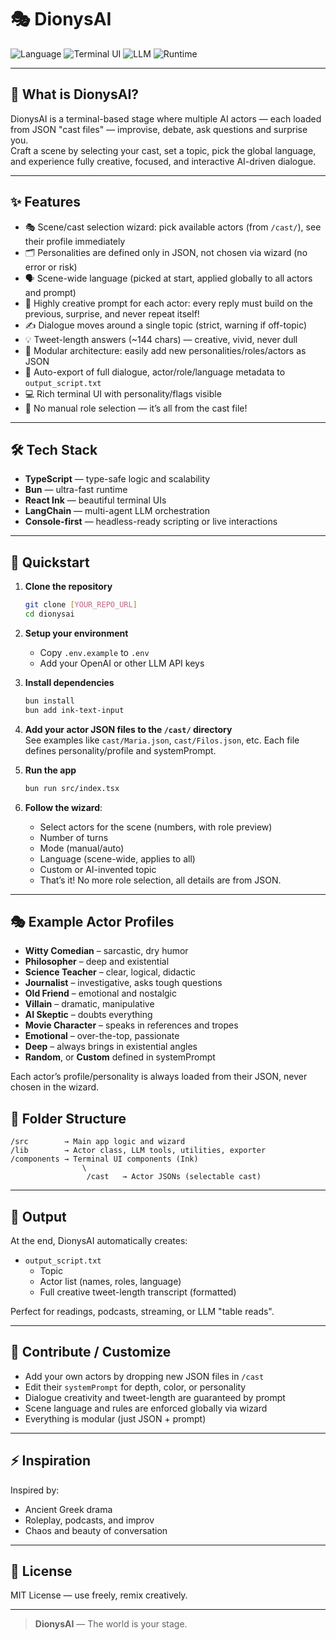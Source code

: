 # 🎭 DionysAI

![Language](https://img.shields.io/badge/language-TypeScript-blue?style=flat-square)
![Terminal UI](https://img.shields.io/badge/UI-React%20Ink-lightgrey?style=flat-square)
![LLM](https://img.shields.io/badge/LLM-LangChain-ff69b4?style=flat-square)
![Runtime](https://img.shields.io/badge/runtime-Bun-8A2BE2?style=flat-square)

---

## 🧠 What is DionysAI?

DionysAI is a terminal-based stage where multiple AI actors — each loaded from JSON "cast files" — improvise, debate, ask questions and surprise you.  
Craft a scene by selecting your cast, set a topic, pick the global language, and experience fully creative, focused, and interactive AI-driven dialogue.

---

## ✨ Features

- 🎭 Scene/cast selection wizard: pick available actors (from `/cast/`), see their profile immediately
- 🗂️ Personalities are defined only in JSON, not chosen via wizard (no error or risk)
- 🗣️ Scene-wide language (picked at start, applied globally to all actors and prompt)
- 💬 Highly creative prompt for each actor: every reply must build on the previous, surprise, and never repeat itself!
- ✍️ Dialogue moves around a single topic (strict, warning if off-topic)
- 💡 Tweet-length answers (~144 chars) — creative, vivid, never dull
- 🧩 Modular architecture: easily add new personalities/roles/actors as JSON
- 📄 Auto-export of full dialogue, actor/role/language metadata to `output_script.txt`
- 💻 Rich terminal UI with personality/flags visible
- 👋 No manual role selection — it’s all from the cast file!

---

## 🛠️ Tech Stack

- **TypeScript** — type-safe logic and scalability
- **Bun** — ultra-fast runtime
- **React Ink** — beautiful terminal UIs
- **LangChain** — multi-agent LLM orchestration
- **Console-first** — headless-ready scripting or live interactions

---

## 🚀 Quickstart

1. **Clone the repository**
   ```bash
   git clone [YOUR_REPO_URL]
   cd dionysai
   ```

2. **Setup your environment**

   * Copy `.env.example` to `.env`
   * Add your OpenAI or other LLM API keys

3. **Install dependencies**

   ```bash
   bun install
   bun add ink-text-input
   ```

4. **Add your actor JSON files to the `/cast/` directory**  
   See examples like `cast/Maria.json`, `cast/Filos.json`, etc. Each file defines personality/profile and systemPrompt.

5. **Run the app**

   ```bash
   bun run src/index.tsx
   ```

6. **Follow the wizard**:
   - Select actors for the scene (numbers, with role preview)
   - Number of turns
   - Mode (manual/auto)
   - Language (scene-wide, applies to all)
   - Custom or AI-invented topic
   - That’s it! No more role selection, all details are from JSON.
   
---

## 🎭 Example Actor Profiles

* **Witty Comedian** – sarcastic, dry humor
* **Philosopher** – deep and existential
* **Science Teacher** – clear, logical, didactic
* **Journalist** – investigative, asks tough questions
* **Old Friend** – emotional and nostalgic
* **Villain** – dramatic, manipulative
* **AI Skeptic** – doubts everything
* **Movie Character** – speaks in references and tropes
* **Emotional** – over-the-top, passionate
* **Deep** – always brings in existential angles
* **Random**, or **Custom** defined in systemPrompt

Each actor’s profile/personality is always loaded from their JSON, never chosen in the wizard.

## 📂 Folder Structure

```
/src        → Main app logic and wizard
/lib        → Actor class, LLM tools, utilities, exporter
/components → Terminal UI components (Ink)
                \
                 /cast   → Actor JSONs (selectable cast)
```

---

## 📄 Output

At the end, DionysAI automatically creates:

* `output_script.txt`
   * Topic
   * Actor list (names, roles, language)
   * Full creative tweet-length transcript (formatted)

Perfect for readings, podcasts, streaming, or LLM "table reads".

---

## 📢 Contribute / Customize

- Add your own actors by dropping new JSON files in `/cast`
- Edit their `systemPrompt` for depth, color, or personality
- Dialogue creativity and tweet-length are guaranteed by prompt
- Scene language and rules are enforced globally via wizard
- Everything is modular (just JSON + prompt)


---

## ⚡ Inspiration

Inspired by:

* Ancient Greek drama
* Roleplay, podcasts, and improv
* Chaos and beauty of conversation

---

## 📜 License

MIT License — use freely, remix creatively.

---

> **DionysAI** — The world is your stage.  

